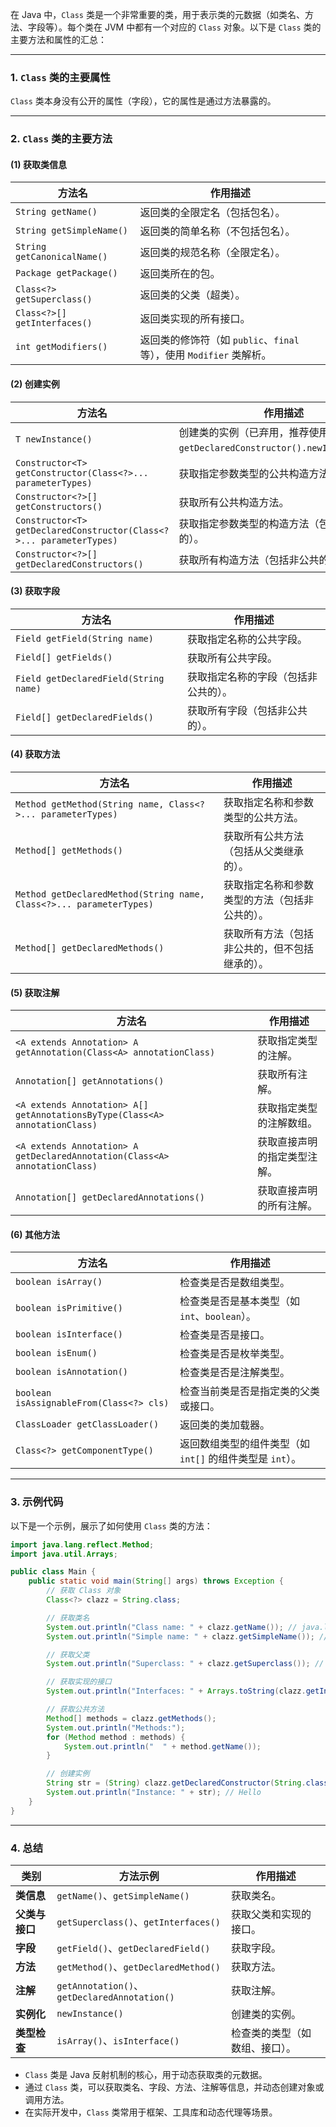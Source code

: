 在 Java 中，`Class` 类是一个非常重要的类，用于表示类的元数据（如类名、方法、字段等）。每个类在 JVM 中都有一个对应的 `Class` 对象。以下是 `Class` 类的主要方法和属性的汇总：

---

### **1. `Class` 类的主要属性**

`Class` 类本身没有公开的属性（字段），它的属性是通过方法暴露的。

---

### **2. `Class` 类的主要方法**

#### **(1) 获取类信息**
| 方法名                       | 作用描述                                                     |
| ---------------------------- | ------------------------------------------------------------ |
| `String getName()`           | 返回类的全限定名（包括包名）。                               |
| `String getSimpleName()`     | 返回类的简单名称（不包括包名）。                             |
| `String getCanonicalName()`  | 返回类的规范名称（全限定名）。                               |
| `Package getPackage()`       | 返回类所在的包。                                             |
| `Class<?> getSuperclass()`   | 返回类的父类（超类）。                                       |
| `Class<?>[] getInterfaces()` | 返回类实现的所有接口。                                       |
| `int getModifiers()`         | 返回类的修饰符（如 `public`、`final` 等），使用 `Modifier` 类解析。 |

#### **(2) 创建实例**
| 方法名                                                       | 作用描述                                                     |
| ------------------------------------------------------------ | ------------------------------------------------------------ |
| `T newInstance()`                                            | 创建类的实例（已弃用，推荐使用 `getDeclaredConstructor().newInstance()`）。 |
| `Constructor<T> getConstructor(Class<?>... parameterTypes)`  | 获取指定参数类型的公共构造方法。                             |
| `Constructor<?>[] getConstructors()`                         | 获取所有公共构造方法。                                       |
| `Constructor<T> getDeclaredConstructor(Class<?>... parameterTypes)` | 获取指定参数类型的构造方法（包括非公共的）。                 |
| `Constructor<?>[] getDeclaredConstructors()`                 | 获取所有构造方法（包括非公共的）。                           |

#### **(3) 获取字段**
| 方法名                                | 作用描述                             |
| ------------------------------------- | ------------------------------------ |
| `Field getField(String name)`         | 获取指定名称的公共字段。             |
| `Field[] getFields()`                 | 获取所有公共字段。                   |
| `Field getDeclaredField(String name)` | 获取指定名称的字段（包括非公共的）。 |
| `Field[] getDeclaredFields()`         | 获取所有字段（包括非公共的）。       |

#### **(4) 获取方法**
| 方法名                                                       | 作用描述                                       |
| ------------------------------------------------------------ | ---------------------------------------------- |
| `Method getMethod(String name, Class<?>... parameterTypes)`  | 获取指定名称和参数类型的公共方法。             |
| `Method[] getMethods()`                                      | 获取所有公共方法（包括从父类继承的）。         |
| `Method getDeclaredMethod(String name, Class<?>... parameterTypes)` | 获取指定名称和参数类型的方法（包括非公共的）。 |
| `Method[] getDeclaredMethods()`                              | 获取所有方法（包括非公共的，但不包括继承的）。 |

#### **(5) 获取注解**
| 方法名                                                       | 作用描述                     |
| ------------------------------------------------------------ | ---------------------------- |
| `<A extends Annotation> A getAnnotation(Class<A> annotationClass)` | 获取指定类型的注解。         |
| `Annotation[] getAnnotations()`                              | 获取所有注解。               |
| `<A extends Annotation> A[] getAnnotationsByType(Class<A> annotationClass)` | 获取指定类型的注解数组。     |
| `<A extends Annotation> A getDeclaredAnnotation(Class<A> annotationClass)` | 获取直接声明的指定类型注解。 |
| `Annotation[] getDeclaredAnnotations()`                      | 获取直接声明的所有注解。     |

#### **(6) 其他方法**
| 方法名                                   | 作用描述                                                  |
| ---------------------------------------- | --------------------------------------------------------- |
| `boolean isArray()`                      | 检查类是否是数组类型。                                    |
| `boolean isPrimitive()`                  | 检查类是否是基本类型（如 `int`、`boolean`）。             |
| `boolean isInterface()`                  | 检查类是否是接口。                                        |
| `boolean isEnum()`                       | 检查类是否是枚举类型。                                    |
| `boolean isAnnotation()`                 | 检查类是否是注解类型。                                    |
| `boolean isAssignableFrom(Class<?> cls)` | 检查当前类是否是指定类的父类或接口。                      |
| `ClassLoader getClassLoader()`           | 返回类的类加载器。                                        |
| `Class<?> getComponentType()`            | 返回数组类型的组件类型（如 `int[]` 的组件类型是 `int`）。 |

---

### **3. 示例代码**

以下是一个示例，展示了如何使用 `Class` 类的方法：

```java
import java.lang.reflect.Method;
import java.util.Arrays;

public class Main {
    public static void main(String[] args) throws Exception {
        // 获取 Class 对象
        Class<?> clazz = String.class;

        // 获取类名
        System.out.println("Class name: " + clazz.getName()); // java.lang.String
        System.out.println("Simple name: " + clazz.getSimpleName()); // String

        // 获取父类
        System.out.println("Superclass: " + clazz.getSuperclass()); // java.lang.Object

        // 获取实现的接口
        System.out.println("Interfaces: " + Arrays.toString(clazz.getInterfaces())); // [java.io.Serializable, java.lang.Comparable, java.lang.CharSequence]

        // 获取公共方法
        Method[] methods = clazz.getMethods();
        System.out.println("Methods:");
        for (Method method : methods) {
            System.out.println("  " + method.getName());
        }

        // 创建实例
        String str = (String) clazz.getDeclaredConstructor(String.class).newInstance("Hello");
        System.out.println("Instance: " + str); // Hello
    }
}
```

---

### **4. 总结**

| 类别           | 方法示例                                     | 作用描述                       |
| -------------- | -------------------------------------------- | ------------------------------ |
| **类信息**     | `getName()`、`getSimpleName()`               | 获取类名。                     |
| **父类与接口** | `getSuperclass()`、`getInterfaces()`         | 获取父类和实现的接口。         |
| **字段**       | `getField()`、`getDeclaredField()`           | 获取字段。                     |
| **方法**       | `getMethod()`、`getDeclaredMethod()`         | 获取方法。                     |
| **注解**       | `getAnnotation()`、`getDeclaredAnnotation()` | 获取注解。                     |
| **实例化**     | `newInstance()`                              | 创建类的实例。                 |
| **类型检查**   | `isArray()`、`isInterface()`                 | 检查类的类型（如数组、接口）。 |

- `Class` 类是 Java 反射机制的核心，用于动态获取类的元数据。
- 通过 `Class` 类，可以获取类名、字段、方法、注解等信息，并动态创建对象或调用方法。
- 在实际开发中，`Class` 类常用于框架、工具库和动态代理等场景。